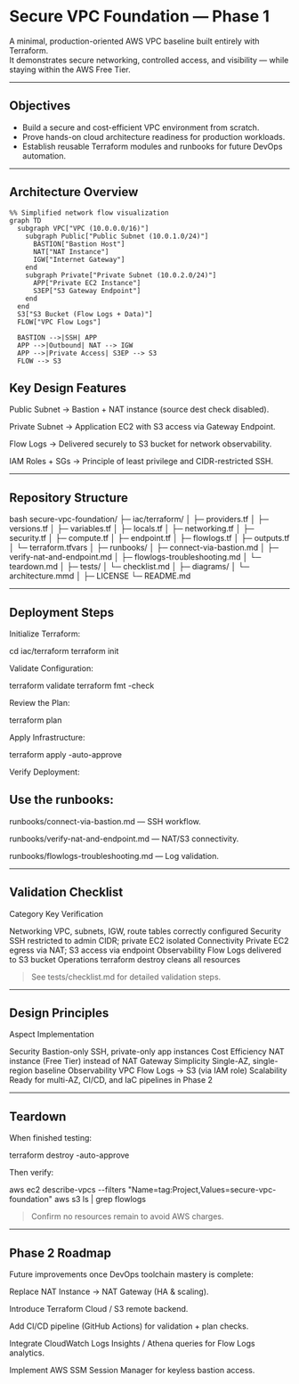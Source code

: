 <!--
README for: Secure VPC Foundation — Phase 1
Author: Naseeb Helali
Purpose:
- Provide a production-style yet Free-Tier-friendly baseline for AWS networking.
- Demonstrate Terraform proficiency, infrastructure organization, and operational maturity.
-->

# Secure VPC Foundation — Phase 1

A minimal, production-oriented AWS VPC baseline built entirely with Terraform.  
It demonstrates secure networking, controlled access, and visibility — while staying within the AWS Free Tier.

---

## Objectives
- Build a secure and cost-efficient VPC environment from scratch.  
- Prove hands-on cloud architecture readiness for production workloads.  
- Establish reusable Terraform modules and runbooks for future DevOps automation.  

---

## Architecture Overview

```mermaid
%% Simplified network flow visualization
graph TD
  subgraph VPC["VPC (10.0.0.0/16)"]
    subgraph Public["Public Subnet (10.0.1.0/24)"]
      BASTION["Bastion Host"]
      NAT["NAT Instance"]
      IGW["Internet Gateway"]
    end
    subgraph Private["Private Subnet (10.0.2.0/24)"]
      APP["Private EC2 Instance"]
      S3EP["S3 Gateway Endpoint"]
    end
  end
  S3["S3 Bucket (Flow Logs + Data)"]
  FLOW["VPC Flow Logs"]

  BASTION -->|SSH| APP
  APP -->|Outbound| NAT --> IGW
  APP -->|Private Access| S3EP --> S3
  FLOW --> S3
```
## Key Design Features

Public Subnet → Bastion + NAT instance (source dest check disabled).

Private Subnet → Application EC2 with S3 access via Gateway Endpoint.

Flow Logs → Delivered securely to S3 bucket for network observability.

IAM Roles + SGs → Principle of least privilege and CIDR-restricted SSH.



---

## Repository Structure
bash
secure-vpc-foundation/
├─ iac/terraform/
│  ├─ providers.tf
│  ├─ versions.tf
│  ├─ variables.tf
│  ├─ locals.tf
│  ├─ networking.tf
│  ├─ security.tf
│  ├─ compute.tf
│  ├─ endpoint.tf
│  ├─ flowlogs.tf
│  ├─ outputs.tf
│  └─ terraform.tfvars
│
├─ runbooks/
│  ├─ connect-via-bastion.md
│  ├─ verify-nat-and-endpoint.md
│  ├─ flowlogs-troubleshooting.md
│  └─ teardown.md
│
├─ tests/
│  └─ checklist.md
│
├─ diagrams/
│  └─ architecture.mmd
│
├─ LICENSE
└─ README.md


---

## Deployment Steps

Initialize Terraform: 

cd iac/terraform
terraform init

Validate Configuration: 

terraform validate
terraform fmt -check

Review the Plan: 

terraform plan

Apply Infrastructure: 

terraform apply -auto-approve

Verify Deployment: 

## Use the runbooks:

runbooks/connect-via-bastion.md — SSH workflow.

runbooks/verify-nat-and-endpoint.md — NAT/S3 connectivity.

runbooks/flowlogs-troubleshooting.md — Log validation.



---

## Validation Checklist

Category	Key Verification

Networking	VPC, subnets, IGW, route tables correctly configured
Security	SSH restricted to admin CIDR; private EC2 isolated
Connectivity	Private EC2 egress via NAT; S3 access via endpoint
Observability	Flow Logs delivered to S3 bucket
Operations	terraform destroy cleans all resources


> See tests/checklist.md for detailed validation steps.




---

## Design Principles

Aspect	Implementation

Security	Bastion-only SSH, private-only app instances
Cost Efficiency	NAT instance (Free Tier) instead of NAT Gateway
Simplicity	Single-AZ, single-region baseline
Observability	VPC Flow Logs → S3 (via IAM role)
Scalability	Ready for multi-AZ, CI/CD, and IaC pipelines in Phase 2



---

## Teardown

When finished testing:

terraform destroy -auto-approve

Then verify:

aws ec2 describe-vpcs --filters "Name=tag:Project,Values=secure-vpc-foundation"
aws s3 ls | grep flowlogs

> Confirm no resources remain to avoid AWS charges.




---

## Phase 2 Roadmap

Future improvements once DevOps toolchain mastery is complete:

Replace NAT Instance → NAT Gateway (HA & scaling).

Introduce Terraform Cloud / S3 remote backend.

Add CI/CD pipeline (GitHub Actions) for validation + plan checks.

Integrate CloudWatch Logs Insights / Athena queries for Flow Logs analytics.

Implement AWS SSM Session Manager for keyless bastion access.

